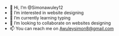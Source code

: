 - 👋 Hi, I’m @Simonawuley12
- 👀 I’m interested in website designing
- 🌱 I’m currently learning typing 
- 💞️ I’m looking to collaborate on websites designing 
- 📫 You can reach me on Awuleysimon8@gmail.com 

<!---
Simonawuley12/Simonawuley12 is a ✨ special ✨ repository because its `README.md` (this file) appears on your GitHub profile.
You can click the Preview link to take a look at your changes.
--->
